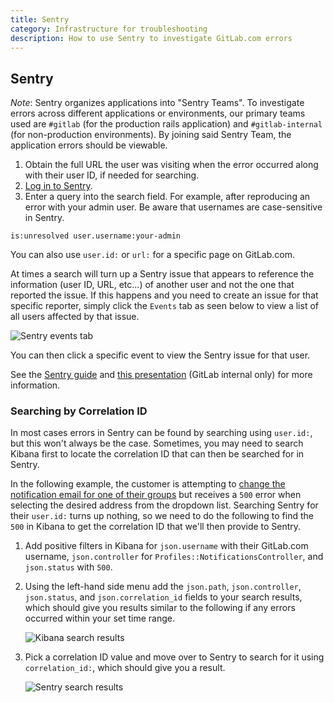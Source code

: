 ```yaml
---
title: Sentry
category: Infrastructure for troubleshooting
description: How to use Sentry to investigate GitLab.com errors
---
```


## Sentry

*Note*: Sentry organizes applications into "Sentry Teams". To investigate errors across different applications or environments, our primary teams used are `#gitlab` (for the production rails application) and `#gitlab-internal` (for non-production environments). By joining said Sentry Team, the application errors should be viewable.

1. Obtain the full URL the user was visiting when the error occurred along with their user ID, if needed for searching.
1. [Log in to Sentry](https://new-sentry.gitlab.net/organizations/gitlab/issues/?project=3).
1. Enter a query into the search field. For example, after reproducing an error with your admin user. Be aware that usernames are case-sensitive in Sentry.

```plaintext
is:unresolved user.username:your-admin
```

You can also use `user.id:` or `url:` for a specific page on GitLab.com.

At times a search will turn up a Sentry issue that appears to reference the information (user ID, URL, etc...) of another user and not the one that reported the issue. If this happens and you need to create an issue for that specific reporter, simply click the `Events` tab as seen below to view a list of all users affected by that issue.

![Sentry events tab](/images/support/sentry-events-tab.png)

You can then click a specific event to view the Sentry issue for that user.

See the [Sentry guide](https://docs.sentry.io/concepts/search/) and [this presentation](https://drive.google.com/drive/u/0/search?q=Sentry%20parent:1UT1VKASEzvCzWVX9fDLkYhDju35NxiLT) (GitLab internal only) for more information.

### Searching by Correlation ID

In most cases errors in Sentry can be found by searching using `user.id:`, but this won't always be the case. Sometimes, you may need to search Kibana first to locate the correlation ID that can then be searched for in Sentry.

In the following example, the customer is attempting to [change the notification email for one of their groups](https://docs.gitlab.com/user/profile/notifications/#group-notification-email-address) but receives a `500` error when selecting the desired address from the dropdown list. Searching Sentry for their `user.id:` turns up nothing, so we need to do the following to find the `500` in Kibana to get the correlation ID that we'll then provide to Sentry.

1. Add positive filters in Kibana for `json.username` with their GitLab.com username, `json.controller` for `Profiles::NotificationsController`, and `json.status` with `500`.
1. Using the left-hand side menu add the `json.path`, `json.controller`, `json.status`, and `json.correlation_id` fields to your search results, which should give you results similar to the following if any errors occurred within your set time range.

   ![Kibana search results](/images/support/correlationid_kibana_results.jpg)

1. Pick a correlation ID value and move over to Sentry to search for it using `correlation_id:`, which should give you a result.

   ![Sentry search results](/images/support/correlationid_sentry_results.jpg)
